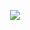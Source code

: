 <p align="center">
<img src="https://github.com/nasquasha/nasquasha/assets/5281492/1f2ee1ef-c674-4761-820b-e5cebfddc3f1">
</p>
